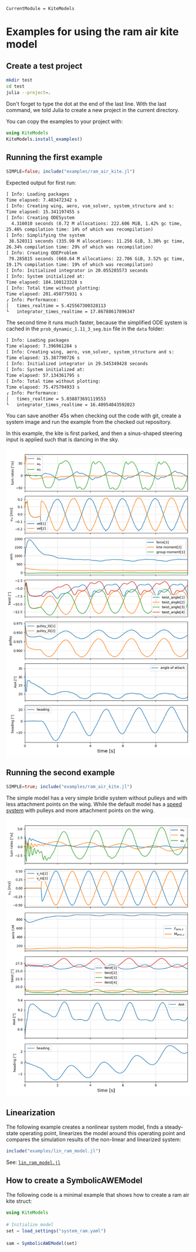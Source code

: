 ```@meta
CurrentModule = KiteModels
```
# Examples for using the ram air kite model

## Create a test project
```bash
mkdir test
cd test
julia --project=.
```
Don't forget to type the dot at the end of the last line.
With the last command, we told Julia to create a new project in the current directory.

You can copy the examples to your project with:
```julia
using KiteModels
KiteModels.install_examples()
```

## Running the first example
```julia
SIMPLE=false; include("examples/ram_air_kite.jl")
```
Expected output for first run:
```
[ Info: Loading packages 
Time elapsed: 7.483472342 s
[ Info: Creating wing, aero, vsm_solver, system_structure and s:
Time elapsed: 15.341197455 s
[ Info: Creating ODESystem
  4.316010 seconds (8.72 M allocations: 222.606 MiB, 1.42% gc time, 25.46% compilation time: 14% of which was recompilation)
[ Info: Simplifying the system
 38.520311 seconds (335.98 M allocations: 11.256 GiB, 3.30% gc time, 26.34% compilation time: 29% of which was recompilation)
[ Info: Creating ODEProblem
 79.285815 seconds (668.64 M allocations: 22.706 GiB, 3.52% gc time, 19.17% compilation time: 19% of which was recompilation)
[ Info: Initialized integrator in 20.055285573 seconds
[ Info: System initialized at:
Time elapsed: 184.100123328 s
[ Info: Total time without plotting:
Time elapsed: 201.450775931 s
┌ Info: Performance:
│   times_realtime = 5.425567300328113
└   integrator_times_realtime = 17.86788617896347
```
The second time it runs much faster, because the simplified ODE system is cached in the `prob_dynamic_1.11_3_seg.bin`
file in the `data` folder:
```
[ Info: Loading packages 
Time elapsed: 7.396961284 s
[ Info: Creating wing, aero, vsm_solver, system_structure and s:
Time elapsed: 15.387790726 s
[ Info: Initialized integrator in 29.545349428 seconds
[ Info: System initialized at:
Time elapsed: 57.134361795 s
[ Info: Total time without plotting:
Time elapsed: 75.475794933 s
┌ Info: Performance:
│   times_realtime = 5.038873691119553
└   integrator_times_realtime = 16.40954043592023
```
You can save another 45s when checking out the code with git, create a system image and run the example from the checked out repository.

In this example, the kite is first parked, and then a sinus-shaped steering input is applied such that is dancing
in the sky.

![Oscillating steering input response](oscillating_steering.png)

## Running the second example
```julia
SIMPLE=true; include("examples/ram_air_kite.jl")
```
The simple model has a very simple bridle system without pulleys and with less attachment points on the wing. 
While the default model has a [speed system](https://kiteboarding.com/proddetail.asp?prod=ozone-r1v4-pro-tune-speedsystem-complete) with pulleys and more attachment points on the wing.

![Oscillating steering input response, simple system](oscillating_steering_simple.png)

## Linearization
The following example creates a nonlinear system model, finds a steady-state operating point, linearizes the model 
around this operating point and compares the simulation results of the non-linear and linearized system:
```julia
include("examples/lin_ram_model.jl")
```
See: [`lin_ram_model.jl`](https://github.com/ufechner7/KiteModels.jl/blob/main/examples/lin_ram_model.jl)

## How to create a SymbolicAWEModel
The following code is a minimal example that shows how to create a ram air kite struct:
```julia
using KiteModels

# Initialize model
set = load_settings("system_ram.yaml")

sam = SymbolicAWEModel(set)
```